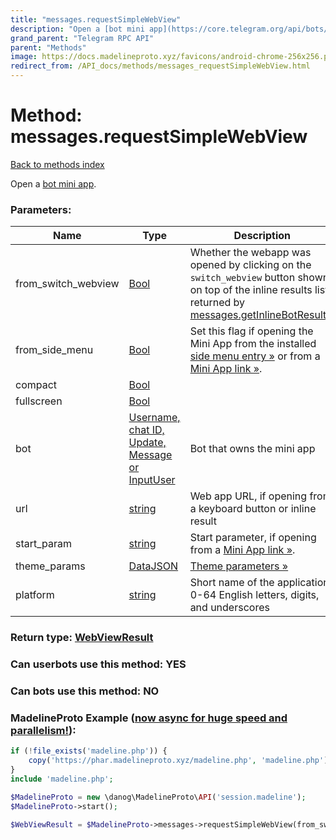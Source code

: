 ```yaml
---
title: "messages.requestSimpleWebView"
description: "Open a [bot mini app](https://core.telegram.org/api/bots/webapps)."
grand_parent: "Telegram RPC API"
parent: "Methods"
image: https://docs.madelineproto.xyz/favicons/android-chrome-256x256.png
redirect_from: /API_docs/methods/messages_requestSimpleWebView.html
---
```

# Method: messages.requestSimpleWebView
[Back to methods index](index.html)



Open a [bot mini app](https://core.telegram.org/api/bots/webapps).

### Parameters:

| Name     |    Type       | Description | Required |
|----------|---------------|-------------|----------|
|from\_switch\_webview|[Bool](/API_docs/types/Bool.html) | Whether the webapp was opened by clicking on the `switch_webview` button shown on top of the inline results list returned by [messages.getInlineBotResults](../methods/messages.getInlineBotResults.html). | Optional|
|from\_side\_menu|[Bool](/API_docs/types/Bool.html) | Set this flag if opening the Mini App from the installed [side menu entry »](https://core.telegram.org/api/bots/attach) or from a [Mini App link »](https://core.telegram.org/api/links#mini-app-links). | Optional|
|compact|[Bool](/API_docs/types/Bool.html) |  | Optional|
|fullscreen|[Bool](/API_docs/types/Bool.html) |  | Optional|
|bot|[Username, chat ID, Update, Message or InputUser](/API_docs/types/InputUser.html) | Bot that owns the mini app | Optional|
|url|[string](/API_docs/types/string.html) | Web app URL, if opening from a keyboard button or inline result | Optional|
|start\_param|[string](/API_docs/types/string.html) | Start parameter, if opening from a [Mini App link »](https://core.telegram.org/api/links#mini-app-links). | Optional|
|theme\_params|[DataJSON](/API_docs/types/DataJSON.html) | [Theme parameters »](https://core.telegram.org/api/bots/webapps#theme-parameters) | Optional|
|platform|[string](/API_docs/types/string.html) | Short name of the application; 0-64 English letters, digits, and underscores | Optional|


### Return type: [WebViewResult](/API_docs/types/WebViewResult.html)

### Can userbots use this method: **YES**

### Can bots use this method: **NO**


### MadelineProto Example ([now async for huge speed and parallelism!](https://docs.madelineproto.xyz/docs/ASYNC.html)):


```php
if (!file_exists('madeline.php')) {
    copy('https://phar.madelineproto.xyz/madeline.php', 'madeline.php');
}
include 'madeline.php';

$MadelineProto = new \danog\MadelineProto\API('session.madeline');
$MadelineProto->start();

$WebViewResult = $MadelineProto->messages->requestSimpleWebView(from_switch_webview: $Bool, from_side_menu: $Bool, compact: $Bool, fullscreen: $Bool, bot: $InputUser, url: 'string', start_param: 'string', theme_params: $DataJSON, platform: 'string', );
```

